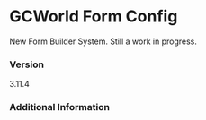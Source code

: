 # GCWorld Form Config

New Form Builder System.  Still a work in progress.




### Version
3.11.4

### Additional Information
